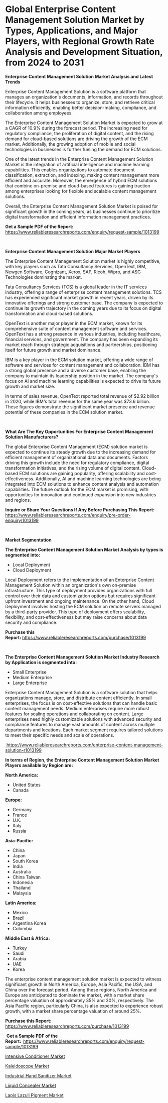 <p><h1>Global Enterprise Content Management Solution Market by Types, Applications, and Major Players, with Regional Growth Rate Analysis and Development Situation, from 2024 to 2031</h1></p><p><strong>Enterprise Content Management Solution Market Analysis and Latest Trends</strong></p>
<p><p>Enterprise Content Management Solution is a software platform that manages an organization's documents, information, and records throughout their lifecycle. It helps businesses to organize, store, and retrieve critical information efficiently, enabling better decision-making, compliance, and collaboration among employees.</p><p>The Enterprise Content Management Solution Market is expected to grow at a CAGR of 10.9% during the forecast period. The increasing need for regulatory compliance, the proliferation of digital content, and the rising demand for cloud-based solutions are driving the growth of the ECM market. Additionally, the growing adoption of mobile and social technologies in businesses is further fueling the demand for ECM solutions.</p><p>One of the latest trends in the Enterprise Content Management Solution Market is the integration of artificial intelligence and machine learning capabilities. This enables organizations to automate document classification, extraction, and indexing, making content management more efficient and accurate. Moreover, the emergence of hybrid ECM solutions that combine on-premise and cloud-based features is gaining traction among enterprises looking for flexible and scalable content management solutions.</p><p>Overall, the Enterprise Content Management Solution Market is poised for significant growth in the coming years, as businesses continue to prioritize digital transformation and efficient information management practices.</p></p>
<p><strong>Get a Sample PDF of the Report:&nbsp;</strong> <a href="https://www.reliableresearchreports.com/enquiry/request-sample/1013199">https://www.reliableresearchreports.com/enquiry/request-sample/1013199</a></p>
<p>&nbsp;</p>
<p><strong>Enterprise Content Management Solution Major Market Players</strong></p>
<p><p>The Enterprise Content Management Solution market is highly competitive, with key players such as Tata Consultancy Services, OpenText, IBM, Newgen Software, Cognizant, Xerox, SAP, Ricoh, Wipro, and ASG Technologies dominating the market. </p><p>Tata Consultancy Services (TCS) is a global leader in the IT services industry, offering a range of enterprise content management solutions. TCS has experienced significant market growth in recent years, driven by its innovative offerings and strong customer base. The company is expected to continue its growth trajectory in the coming years due to its focus on digital transformation and cloud-based solutions.</p><p>OpenText is another major player in the ECM market, known for its comprehensive suite of content management software and services. OpenText has a strong presence in various industries, including healthcare, financial services, and government. The company has been expanding its market reach through strategic acquisitions and partnerships, positioning itself for future growth and market dominance.</p><p>IBM is a key player in the ECM solution market, offering a wide range of software and services for content management and collaboration. IBM has a strong global presence and a diverse customer base, enabling the company to maintain its leadership position in the market. The company's focus on AI and machine learning capabilities is expected to drive its future growth and market size.</p><p>In terms of sales revenue, OpenText reported total revenue of $2.92 billion in 2020, while IBM's total revenue for the same year was $73.6 billion. These figures demonstrate the significant market presence and revenue potential of these companies in the ECM solution market.</p></p>
<p>&nbsp;</p>
<p><strong>What Are The Key Opportunities For Enterprise Content Management Solution Manufacturers?</strong></p>
<p><p>The global Enterprise Content Management (ECM) solution market is expected to continue its steady growth due to the increasing demand for efficient management of organizational data and documents. Factors driving this growth include the need for regulatory compliance, digital transformation initiatives, and the rising volume of digital content. Cloud-based ECM solutions are gaining popularity, offering scalability and cost-effectiveness. Additionally, AI and machine learning technologies are being integrated into ECM solutions to enhance content analysis and automation capabilities. The future outlook for the ECM market is promising, with opportunities for innovation and continued expansion into new industries and regions.</p></p>
<p><strong>Inquire or Share Your Questions If Any Before Purchasing This Report:</strong> <a href="https://www.reliableresearchreports.com/enquiry/pre-order-enquiry/1013199">https://www.reliableresearchreports.com/enquiry/pre-order-enquiry/1013199</a></p>
<p>&nbsp;</p>
<p><strong>Market Segmentation</strong></p>
<p><strong>The Enterprise Content Management Solution Market Analysis by types is segmented into:</strong></p>
<p><ul><li>Local Deployment</li><li>Cloud Deployment</li></ul></p>
<p><p>Local Deployment refers to the implementation of an Enterprise Content Management Solution within an organization's own on-premise infrastructure. This type of deployment provides organizations with full control over their data and customization options but requires significant upfront investment and ongoing maintenance. On the other hand, Cloud Deployment involves hosting the ECM solution on remote servers managed by a third-party provider. This type of deployment offers scalability, flexibility, and cost-effectiveness but may raise concerns about data security and compliance.</p></p>
<p><strong>Purchase this Report:&nbsp;</strong><a href="https://www.reliableresearchreports.com/purchase/1013199">https://www.reliableresearchreports.com/purchase/1013199</a></p>
<p>&nbsp;</p>
<p><strong>The Enterprise Content Management Solution Market Industry Research by Application is segmented into:</strong></p>
<p><ul><li>Small Enterprise</li><li>Medium Enterprise</li><li>Large Enterprise</li></ul></p>
<p><p>Enterprise Content Management Solution is a software solution that helps organizations manage, store, and distribute content efficiently. In small enterprises, the focus is on cost-effective solutions that can handle basic content management needs. Medium enterprises require more robust features for scaling operations and collaborating on content. Large enterprises need highly customizable solutions with advanced security and compliance features to manage vast amounts of content across multiple departments and locations. Each market segment requires tailored solutions to meet their specific needs and scale of operations.</p></p>
<p><a href="https://www.reliableresearchreports.com/enterprise-content-management-solution-r1013199">&nbsp;https://www.reliableresearchreports.com/enterprise-content-management-solution-r1013199</a></p>
<p><strong>In terms of Region, the Enterprise Content Management Solution Market Players available by Region are:</strong></p>
<p>
    <p> <strong> North America: </strong>
        <ul>
            <li>United States</li>
            <li>Canada</li>
        </ul>
        </p> 
    <p> <strong> Europe: </strong>
        <ul>
            <li>Germany</li>
            <li>France</li>
            <li>U.K.</li>
            <li>Italy</li>
            <li>Russia</li>
        </ul>
        </p> 
    <p> <strong> Asia-Pacific: </strong>
        <ul>
            <li>China</li>
            <li>Japan</li>
            <li>South Korea</li>
            <li>India</li>
            <li>Australia</li>
            <li>China Taiwan</li>
            <li>Indonesia</li>
            <li>Thailand</li>
            <li>Malaysia</li>
        </ul>
        </p> 
    <p> <strong> Latin America: </strong>
        <ul>
            <li>Mexico</li>
            <li>Brazil</li>
            <li>Argentina Korea</li>
            <li>Colombia</li>
        </ul>
        </p> 
    <p> <strong> Middle East & Africa: </strong>
        <ul>
            <li>Turkey</li>
            <li>Saudi</li>
            <li>Arabia</li>
            <li>UAE</li>
            <li>Korea</li>
        </ul>
    </p>
    </p>
<p><p>The enterprise content management solution market is expected to witness significant growth in North America, Europe, Asia Pacific, the USA, and China over the forecast period. Among these regions, North America and Europe are anticipated to dominate the market, with a market share percentage valuation of approximately 35% and 30%, respectively. The Asia Pacific region, particularly China, is also expected to experience robust growth, with a market share percentage valuation of around 25%.</p></p>
<p><strong>Purchase this Report: </strong><a href="https://www.reliableresearchreports.com/purchase/1013199">https://www.reliableresearchreports.com/purchase/1013199</a></p>
<p>&nbsp;<strong>Get a Sample PDF of the Report:&nbsp;&nbsp;</strong><a href="https://www.reliableresearchreports.com/enquiry/request-sample/1013199">https://www.reliableresearchreports.com/enquiry/request-sample/1013199</a></p>
<p><strong></strong></p>
<p><p><a href="https://github.com/rslnowrouzi/Market-Research-Report-List-1/blob/main/intensive-conditioner-market.md">Intensive Conditioner Market</a></p><p><a href="https://github.com/LiamKanenood/Market-Research-Report-List-1/blob/main/kaleidoscope-market.md">Kaleidoscope Market</a></p><p><a href="https://github.com/vregtldg37/Market-Research-Report-List-1/blob/main/industrial-hand-sanitizer-market.md">Industrial Hand Sanitizer Market</a></p><p><a href="https://github.com/markmellon1/Market-Research-Report-List-1/blob/main/liquid-concealer-market.md">Liquid Concealer Market</a></p><p><a href="https://github.com/Raeloodard576457/Market-Research-Report-List-1/blob/main/lapis-lazuli-pigment-market.md">Lapis Lazuli Pigment Market</a></p></p>